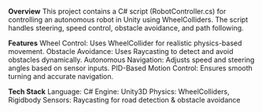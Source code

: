 **Overview**
This project contains a C# script (RobotController.cs) for controlling an autonomous robot in Unity using WheelColliders. The script handles steering, speed control, obstacle avoidance, and path following.

**Features**
Wheel Control: Uses WheelCollider for realistic physics-based movement. Obstacle Avoidance: Uses Raycasting to detect and avoid obstacles dynamically. Autonomous Navigation: Adjusts speed and steering angles based on sensor inputs. PID-Based Motion Control: Ensures smooth turning and accurate navigation.

**Tech Stack**
Language: C#
Engine: Unity3D
Physics: WheelColliders, Rigidbody
Sensors: Raycasting for road detection & obstacle avoidance
